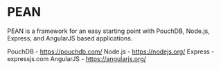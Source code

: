 # PEAN

PEAN is a framework for an easy starting point with PouchDB, Node.js, Express, and AngularJS based applications.

PouchDB - https://pouchdb.com/
Node.js - https://nodejs.org/
Express - expressjs.com
AngularJS - https://angularjs.org/

